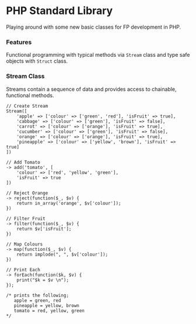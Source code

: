 PHP Standard Library
====================

Playing around with some new basic classes for FP development in PHP.

### Features

Functional programming with typical methods via `Stream` class and type safe objects with `Struct` class.

### Stream Class

Streams contain a sequence of data and provides access to chainable, functional methods.

```
// Create Stream
Stream([
	'apple' => ['colour' => ['green', 'red'], 'isFruit' => true],
	'cabbage' => ['colour' => ['green'], 'isFruit' => false],
	'carrot' => ['colour' => ['orange'], 'isFruit' => true],
	'cucumber' => ['colour' => ['green'], 'isFruit' => false],
	'orange' => ['colour' => ['orange'], 'isFruit' => true],
	'pineapple' => ['colour' => ['yellow', 'brown'], 'isFruit' => true]
])

// Add Tomato
-> add('tomato', [
	'colour' => ['red', 'yellow', 'green'],
	'isFruit' => true
])

// Reject Orange
-> reject(function($_, $v) {
	return in_array('orange', $v['colour']);
})

// Filter Fruit
-> filter(function($_, $v) {
	return $v['isFruit'];
})

// Map Colours
-> map(function($_, $v) {
	return implode(", ", $v['colour']);
})

// Print Each
-> forEach(function($k, $v) {
	print("$k = $v \n");
});

/* prints the following;
   apple = green, red 
   pineapple = yellow, brown 
   tomato = red, yellow, green 
*/
```